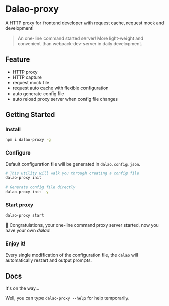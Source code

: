# Dalao-proxy
A HTTP proxy for frontend developer with request cache, request mock and development!

> An one-line command started server! More light-weight and convenient than webpack-dev-server in daily development.

## Feature
- HTTP proxy
- HTTP capture
- request mock file
- request auto cache with flexible configuration
- auto generate config file
- auto reload proxy server when config file changes

## Getting Started
### Install
```bash
npm i dalao-proxy -g
```

### Configure
Default configuration file will be generated in `dalao.config.json`.
```bash
# This utility will walk you through creating a config file
dalao-proxy init

# Generate config file directly
dalao-proxy init -y
```

### Start proxy
```bash
dalao-proxy start
```
🎉  Congratulations, your one-line command proxy server started, now you have your own *dalao*!
### Enjoy it!
Every single modification of the configuration file, the `dalao` will automatically restart and output prompts.

## Docs
It's on the way...

Well, you can type `dalao-proxy --help` for help temporarily.
